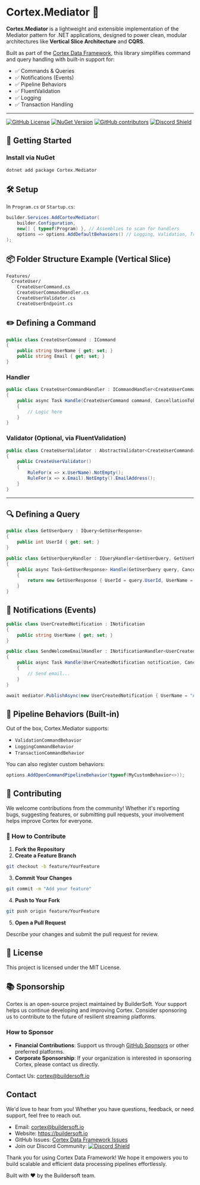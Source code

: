 # Cortex.Mediator 🧠

**Cortex.Mediator** is a lightweight and extensible implementation of the Mediator pattern for .NET applications, designed to power clean, modular architectures like **Vertical Slice Architecture** and **CQRS**.


Built as part of the [Cortex Data Framework](https://github.com/buildersoftio/cortex), this library simplifies command and query handling with built-in support for:


- ✅ Commands & Queries
- ✅ Notifications (Events)
- ✅ Pipeline Behaviors
- ✅ FluentValidation
- ✅ Logging
- ✅ Transaction Handling

---

[![GitHub License](https://img.shields.io/github/license/buildersoftio/cortex)](https://github.com/buildersoftio/cortex/blob/master/LICENSE)
[![NuGet Version](https://img.shields.io/nuget/v/Cortex.Mediator?label=Cortex.Mediator)](https://www.nuget.org/packages/Cortex.Mediator)
[![GitHub contributors](https://img.shields.io/github/contributors/buildersoftio/cortex)](https://github.com/buildersoftio/cortex)
[![Discord Shield](https://discord.com/api/guilds/1310034212371566612/widget.png?style=shield)](https://discord.gg/JnMJV33QHu)


## 🚀 Getting Started

### Install via NuGet

```bash
dotnet add package Cortex.Mediator
```

## 🛠️ Setup
In `Program.cs` or `Startup.cs`:
```csharp
builder.Services.AddCortexMediator(
    builder.Configuration,
    new[] { typeof(Program) }, // Assemblies to scan for handlers
    options => options.AddDefaultBehaviors() // Logging, Validation, Transaction
);
```

## 📦 Folder Structure Example (Vertical Slice)
```bash
Features/
  CreateUser/
    CreateUserCommand.cs
    CreateUserCommandHandler.cs
    CreateUserValidator.cs
    CreateUserEndpoint.cs
```

## ✏️ Defining a Command

```csharp
public class CreateUserCommand : ICommand
{
    public string UserName { get; set; }
    public string Email { get; set; }
}
```

### Handler
```csharp
public class CreateUserCommandHandler : ICommandHandler<CreateUserCommand>
{
    public async Task Handle(CreateUserCommand command, CancellationToken cancellationToken)
    {
        // Logic here
    }
}
```

### Validator (Optional, via FluentValidation)
```csharp
public class CreateUserValidator : AbstractValidator<CreateUserCommand>
{
    public CreateUserValidator()
    {
        RuleFor(x => x.UserName).NotEmpty();
        RuleFor(x => x.Email).NotEmpty().EmailAddress();
    }
}
```

---

## 🔍 Defining a Query

```csharp
public class GetUserQuery : IQuery<GetUserResponse>
{
    public int UserId { get; set; }
}
```
```csharp
public class GetUserQueryHandler : IQueryHandler<GetUserQuery, GetUserResponse>
{
    public async Task<GetUserResponse> Handle(GetUserQuery query, CancellationToken cancellationToken)
    {
        return new GetUserResponse { UserId = query.UserId, UserName = "Andy" };
    }
}

```

## 📢 Notifications (Events)

```csharp
public class UserCreatedNotification : INotification
{
    public string UserName { get; set; }
}

public class SendWelcomeEmailHandler : INotificationHandler<UserCreatedNotification>
{
    public async Task Handle(UserCreatedNotification notification, CancellationToken cancellationToken)
    {
        // Send email...
    }
}
```
```csharp
await mediator.PublishAsync(new UserCreatedNotification { UserName = "Andy" });
```

## 🔧 Pipeline Behaviors (Built-in)
Out of the box, Cortex.Mediator supports:

- `ValidationCommandBehavior`
- `LoggingCommandBehavior`
- `TransactionCommandBehavior`

You can also register custom behaviors:
```csharp
options.AddOpenCommandPipelineBehavior(typeof(MyCustomBehavior<>));
```

## 💬 Contributing
We welcome contributions from the community! Whether it's reporting bugs, suggesting features, or submitting pull requests, your involvement helps improve Cortex for everyone.

### 💬 How to Contribute
1. **Fork the Repository**
2. **Create a Feature Branch**
```bash
git checkout -b feature/YourFeature
```
3. **Commit Your Changes**
```bash
git commit -m "Add your feature"
```
4. **Push to Your Fork**
```bash
git push origin feature/YourFeature
```
5. **Open a Pull Request**

Describe your changes and submit the pull request for review.

## 📄 License
This project is licensed under the MIT License.

## 📚 Sponsorship
Cortex is an open-source project maintained by BuilderSoft. Your support helps us continue developing and improving Cortex. Consider sponsoring us to contribute to the future of resilient streaming platforms.

### How to Sponsor
* **Financial Contributions**: Support us through [GitHub Sponsors](https://github.com/sponsors/buildersoftio) or other preferred platforms.
* **Corporate Sponsorship**: If your organization is interested in sponsoring Cortex, please contact us directly.

Contact Us: cortex@buildersoft.io


## Contact
We'd love to hear from you! Whether you have questions, feedback, or need support, feel free to reach out.

- Email: cortex@buildersoft.io
- Website: https://buildersoft.io
- GitHub Issues: [Cortex Data Framework Issues](https://github.com/buildersoftio/cortex/issues)
- Join our Discord Community: [![Discord Shield](https://discord.com/api/guilds/1310034212371566612/widget.png?style=shield)](https://discord.gg/JnMJV33QHu)


Thank you for using Cortex Data Framework! We hope it empowers you to build scalable and efficient data processing pipelines effortlessly.

Built with ❤️ by the Buildersoft team.
